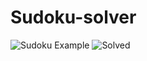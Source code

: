 # Sudoku-solver
![Sudoku Example](https://user-images.githubusercontent.com/75920922/127914450-1d500d3e-d450-4b5a-b2c0-5b56b433ffb1.png)
![Solved](https://user-images.githubusercontent.com/75920922/127914451-486e3199-e483-41c0-8210-827fe0a425e0.png)
